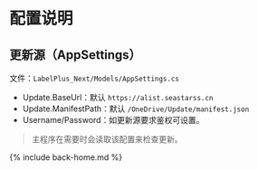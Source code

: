 # 配置说明

## 更新源（AppSettings）

文件：`LabelPlus_Next/Models/AppSettings.cs`

- Update.BaseUrl：默认 `https://alist.seastarss.cn`
- Update.ManifestPath：默认 `/OneDrive/Update/manifest.json`
- Username/Password：如更新源要求鉴权可设置。

> 主程序在需要时会读取该配置来检查更新。

{% include back-home.md %}
